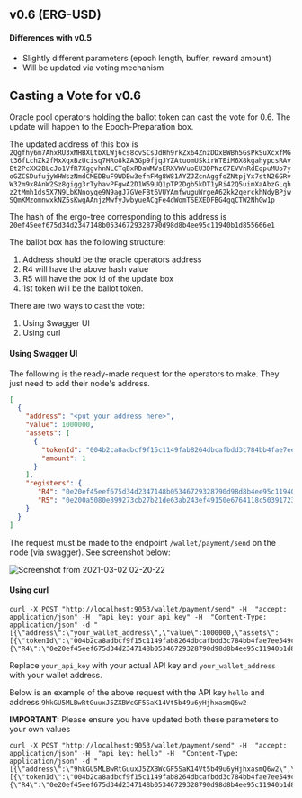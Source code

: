 ## v0.6 (ERG-USD)

#### Differences with v0.5

- Slightly different parameters (epoch length, buffer, reward amount)
- Will be updated via voting mechanism

## Casting a Vote for v0.6

Oracle pool operators holding the ballot token can cast the vote for 0.6.
The update will happen to the Epoch-Preparation box.

The updated address of this box is 
`2Qgfhy6m7AhxRU3xMHBXLtbXLWj6cs8cvSCsJdHh9rkZx64ZnzDDxBWBh5GsPkSuXcxfMGt36fLchZk2fMxXqxBzUcisq7HRo8kZA3Gp9fjqJYZAtuomUSkirWTEiM6X8kgahypcsRAvEt2PcXX2BLcJo1VfR7XggvhnNLCTqBxRDaWMVsERXVWVuoEU3DPNz67EVVnRdEqpuMUo7yoGZCSDufujyWHWszNmdCMEDBuF9WDEw3efnFMg8W81AYZJZcnAggfoZNtpjYx7stN26GRvW32m9x8AnW2Sz8gigg3rTyhavPFgwA2D1W59UQ1pTP2Dgb5kDT1yRi42Q5uimXaAbzGLqhz2tMmh1ds5X7N9LbKNnoyqe9N9agJ7GVeFBt6VUYAmfwuguWrgeA62kk2qerckhNdyBPjwSQmKMzomnwxkNZ5sKwgAAnjzMwfyJwbyueACgFe4dWomTSEXEDFBG4gqCTW2NhGw1p`

The hash of the ergo-tree corresponding to this address is `20ef45eef675d34d2347148b05346729328790d98d8b4ee95c11940b1d855666e1`

The ballot box has the following structure:
1. Address should be the oracle operators address
2. R4 will have the above hash value
3. R5 will have the box id of the update box
4. 1st token will be the ballot token.

There are two ways to cast the vote:
1. Using Swagger UI
2. Using curl

#### Using Swagger UI

The following is the ready-made request for the operators to make. They just need to add their node's address. 

```json
[
  {
    "address": "<put your address here>",
    "value": 1000000,
    "assets": [
      {
        "tokenId": "004b2ca8adbcf9f15c1149fab8264dbcafbdd3c784bb4fae7ee549c16774914b",
        "amount": 1
      }
    ],
    "registers": { 
       "R4": "0e20ef45eef675d34d2347148b05346729328790d98d8b4ee95c11940b1d855666e1",
       "R5": "0e200a5080e899273cb27b21de63ab243ef49150e6764118c50391723159e98fe3d4"
    }
  }
]
```

The request must be made to the endpoint `/wallet/payment/send` on the node (via swagger). See screenshot below:

![Screenshot from 2021-03-02 02-20-22](https://user-images.githubusercontent.com/23208922/109557622-59b13680-7afe-11eb-85fd-6badc66f5d50.png)


#### Using curl


```
curl -X POST "http://localhost:9053/wallet/payment/send" -H  "accept: application/json" -H  "api_key: your_api_key" -H  "Content-Type: application/json" -d "[{\"address\":\"your_wallet_address\",\"value\":1000000,\"assets\":[{\"tokenId\":\"004b2ca8adbcf9f15c1149fab8264dbcafbdd3c784bb4fae7ee549c16774914b\",\"amount\":1}],\"registers\":{\"R4\":\"0e20ef45eef675d34d2347148b05346729328790d98d8b4ee95c11940b1d855666e1\",\"R5\":\"0e200a5080e899273cb27b21de63ab243ef49150e6764118c50391723159e98fe3d4\"}}]"
```

Replace `your_api_key` with your actual API key and `your_wallet_address` with your wallet address.

Below is an example of the above request with the API key `hello` and address `9hkGU5MLBwRtGuuxJ5ZXBWcGF5SaK14Vt5b49u6yHjhxasmQ6w2`

**IMPORTANT:** Please ensure you have updated both these parameters to your own values

```
curl -X POST "http://localhost:9053/wallet/payment/send" -H  "accept: application/json" -H  "api_key: hello" -H  "Content-Type: application/json" -d "[{\"address\":\"9hkGU5MLBwRtGuuxJ5ZXBWcGF5SaK14Vt5b49u6yHjhxasmQ6w2\",\"value\":1000000,\"assets\":[{\"tokenId\":\"004b2ca8adbcf9f15c1149fab8264dbcafbdd3c784bb4fae7ee549c16774914b\",\"amount\":1}],\"registers\":{\"R4\":\"0e20ef45eef675d34d2347148b05346729328790d98d8b4ee95c11940b1d855666e1\",\"R5\":\"0e200a5080e899273cb27b21de63ab243ef49150e6764118c50391723159e98fe3d4\"}}]"
```


